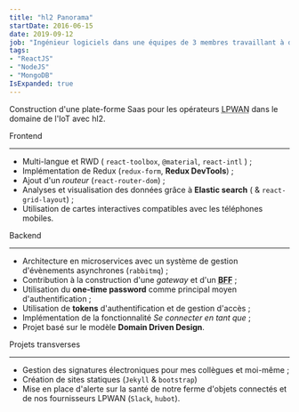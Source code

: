 ```yaml
---
title: "hl2 Panorama"
startDate: 2016-06-15
date: 2019-09-12
job: "Ingénieur logiciels dans une équipes de 3 membres travaillant à distance"
tags:
- "ReactJS"
- "NodeJS"
- "MongoDB"
IsExpanded: true
---
```


Construction d'une plate-forme Saas pour les opérateurs <abbr title="Low-Power Wide-Area Network">LPWAN</abbr> dans le domaine de l'IoT avec hl2.<!--more-->

Frontend

---

- Multi-langue et RWD ( `react-toolbox`, `@material`, `react-intl` ) ;
- Implémentation de Redux (`redux-form`, **Redux DevTools**) ;
- Ajout d'un *routeur* (`react-router-dom`) ;
- Analyses et visualisation des données grâce à **Elastic search** ( & `react-grid-layout`) ;
- Utilisation de cartes interactives compatibles avec les téléphones mobiles.

Backend

---

- Architecture en microservices avec un système de gestion d'évènements asynchrones (`rabbitmq`) ;
- Contribution à la construction d'une *gateway* et d'un <abbr title="Backends for Frontends">**BFF**</abbr> ;
- Utilisation du **one-time password** comme principal moyen d'authentification ;
- Utilisation de **tokens** d'authentification et de gestion d'accès ;
- Implémentation de la fonctionnalité *Se connecter en tant que* ;
- Projet basé sur le modèle **Domain Driven Design**.

Projets transverses

---

- Gestion des signatures électroniques pour mes collègues et moi-même ;
- Création de sites statiques (`Jekyll` & `bootstrap`)
- Mise en place d'alerte sur la santé de notre ferme d'objets connectés et de nos fournisseurs LPWAN (`Slack`, `hubot`).
